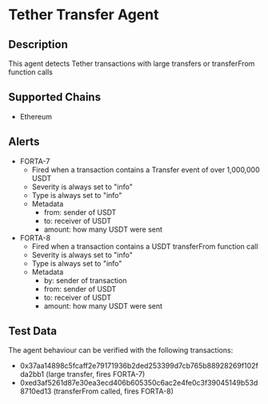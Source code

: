 # Tether Transfer Agent

## Description

This agent detects Tether transactions with large transfers or transferFrom function calls

## Supported Chains

- Ethereum

## Alerts

- FORTA-7
  - Fired when a transaction contains a Transfer event of over 1,000,000 USDT
  - Severity is always set to "info"
  - Type is always set to "info"
  - Metadata
    - from: sender of USDT
    - to: receiver of USDT
    - amount: how many USDT were sent
- FORTA-8
  - Fired when a transaction contains a USDT transferFrom function call
  - Severity is always set to "info"
  - Type is always set to "info"
  - Metadata
    - by: sender of transaction
    - from: sender of USDT
    - to: receiver of USDT
    - amount: how many USDT were sent

## Test Data

The agent behaviour can be verified with the following transactions:

- 0x37aa14898c5fcaff2e79171936b2ded253399d7cb765b88928269f102fda2bb1 (large transfer, fires FORTA-7)
- 0xed3af5261d87e30ea3ecd406b605350c6ac2e4fe0c3f39045149b53d8710ed13 (transferFrom called, fires FORTA-8)
